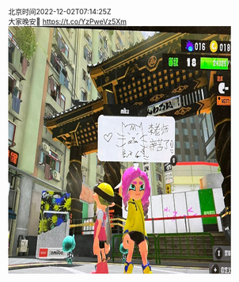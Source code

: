北京时间2022-12-02T07:14:25Z<br>大家晚安💜 https://t.co/YzPweVz5Xm<br><img src='/temp/image/2022/n-Month-12/1598455505848094723_0.jpg' width='450' height='500'><br><br>